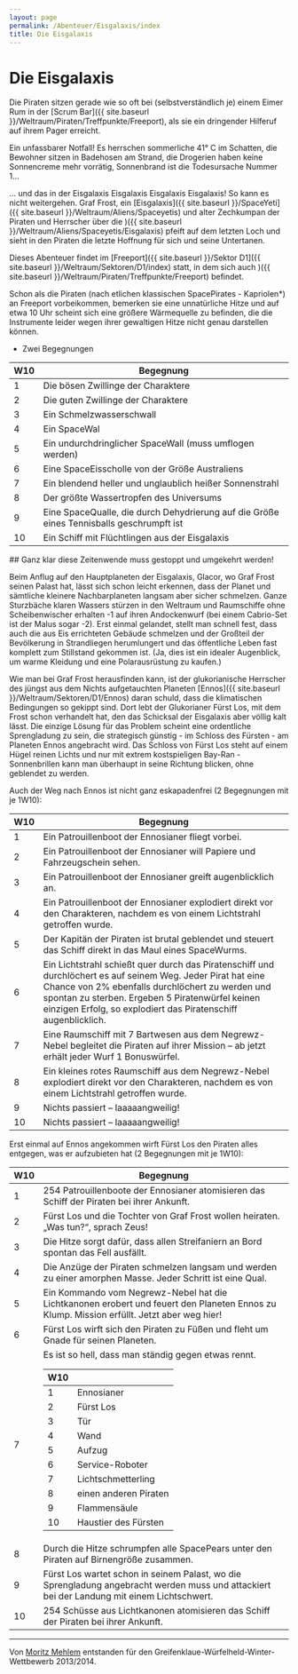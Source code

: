```yaml
---
layout: page
permalink: /Abenteuer/Eisgalaxis/index
title: Die Eisgalaxis
---
```


# Die Eisgalaxis

Die Piraten sitzen gerade wie so oft bei (selbstverständlich je) einem Eimer Rum in der [Scrum Bar]({{ site.baseurl }}/Weltraum/Piraten/Treffpunkte/Freeport), als sie ein dringender Hilferuf auf ihrem Pager erreicht.

Ein unfassbarer Notfall! Es herrschen sommerliche 41&deg; C im Schatten, die Bewohner sitzen in Badehosen am Strand, die Drogerien haben keine Sonnencreme mehr vorrätig, Sonnenbrand ist die Todesursache Nummer 1...

... und das in der Eisgalaxis Eisgalaxis Eisgalaxis Eisgalaxis! So kann es nicht weitergehen. Graf Frost, ein [Eisgalaxis]({{ site.baseurl }}/SpaceYeti]({{ site.baseurl }}/Weltraum/Aliens/Spaceyetis) und alter Zechkumpan der Piraten und Herrscher über die )({{ site.baseurl }}/Weltraum/Aliens/Spaceyetis/Eisgalaxis) pfeift auf dem letzten Loch und sieht in den Piraten die letzte Hoffnung für sich und seine Untertanen.

Dieses Abenteuer findet im [Freeport]({{ site.baseurl }}/Sektor D1]({{ site.baseurl }}/Weltraum/Sektoren/D1/index) statt, in dem sich auch )({{ site.baseurl }}/Weltraum/Piraten/Treffpunkte/Freeport) befindet.

Schon als die Piraten (nach etlichen klassischen SpacePirates - Kapriolen*) an Freeport vorbeikommen, bemerken sie eine unnatürliche Hitze und auf etwa 10 Uhr scheint sich eine größere Wärmequelle zu befinden, die die Instrumente leider wegen ihrer gewaltigen Hitze nicht genau darstellen können.

* Zwei Begegnungen

<table>
<thead>
<tr><th>W10</th><th>Begegnung</th></tr>
</thead>
<tbody>
<tr><td>1</td><td>Die bösen Zwillinge der Charaktere</td></tr>
<tr><td>2</td><td>Die guten Zwillinge der Charaktere</td></tr>
<tr><td>3</td><td>Ein Schmelzwasserschwall</td></tr>
<tr><td>4</td><td>Ein SpaceWal</td></tr>
<tr><td>5</td><td>Ein undurchdringlicher SpaceWall (muss umflogen werden)</td></tr>
<tr><td>6</td><td>Eine SpaceEisscholle von der Größe Australiens</td></tr>
<tr><td>7</td><td>Ein blendend heller und unglaublich heißer Sonnenstrahl</td></tr>
<tr><td>8</td><td>Der größte Wassertropfen des Universums</td></tr>
<tr><td>9</td><td>Eine SpaceQualle, die durch Dehydrierung auf die Größe eines Tennisballs geschrumpft ist</td></tr>
<tr><td>10</td><td>Ein Schiff mit Flüchtlingen aus der Eisgalaxis</td></tr>
</tbody>
</table>
## Ganz klar diese Zeitenwende muss gestoppt und umgekehrt werden!

Beim Anflug auf den Hauptplaneten der Eisgalaxis, Glacor, wo Graf Frost seinen Palast hat, lässt sich schon leicht erkennen, dass der Planet und sämtliche kleinere Nachbarplaneten langsam aber sicher schmelzen. Ganze Sturzbäche klaren Wassers stürzen in den Weltraum und Raumschiffe ohne Scheibenwischer erhalten -1 auf ihren Andockenwurf (bei einem Cabrio-Set ist der Malus sogar -2). Erst einmal gelandet, stellt man schnell fest, dass auch die aus Eis errichteten Gebäude schmelzen und der Großteil der Bevölkerung in Strandliegen herumlungert und das öffentliche Leben fast komplett zum Stillstand gekommen ist. (Ja, dies ist ein idealer Augenblick, um warme Kleidung und eine Polarausrüstung zu kaufen.)

Wie man bei Graf Frost herausfinden kann, ist der glukorianische Herrscher des jüngst aus dem Nichts aufgetauchten Planeten [Ennos]({{ site.baseurl }}/Weltraum/Sektoren/D1/Ennos) daran schuld, dass die klimatischen Bedingungen so gekippt sind. Dort lebt der Glukorianer Fürst Los, mit dem Frost schon verhandelt hat, den das Schicksal der Eisgalaxis aber völlig kalt lässt. Die einzige Lösung für das Problem scheint eine ordentliche Sprengladung zu sein, die strategisch günstig - im Schloss des Fürsten - am Planeten Ennos angebracht wird. Das Schloss von Fürst Los steht auf einem Hügel reinen Lichts und nur mit extrem kostspieligen Bay-Ran -Sonnenbrillen kann man überhaupt in seine Richtung blicken, ohne geblendet zu werden.

Auch der Weg nach Ennos ist nicht ganz eskapadenfrei (2 Begegnungen mit je 1W10):

<table>
<thead>
<tr><th>W10</th><th>Begegnung</th></tr>
</thead>
<tbody>
<tr><td>1</td><td>Ein Patrouillenboot der Ennosianer fliegt vorbei.</td></tr>
<tr><td>2</td><td>Ein Patrouillenboot der Ennosianer will Papiere und Fahrzeugschein sehen.</td></tr>
<tr><td>3</td><td>Ein Patrouillenboot der Ennosianer greift augenblicklich an.</td></tr>
<tr><td>4</td><td>Ein Patrouillenboot der Ennosianer explodiert direkt vor den Charakteren, nachdem es von einem Lichtstrahl getroffen wurde.</td></tr>
<tr><td>5</td><td>Der Kapitän der Piraten ist brutal geblendet und steuert das Schiff direkt in das Maul eines SpaceWurms.</td></tr>
<tr><td>6</td><td>Ein Lichtstrahl schießt quer durch das Piratenschiff und durchlöchert es auf seinem Weg. Jeder Pirat hat eine Chance von 2% ebenfalls durchlöchert zu werden und spontan zu sterben. Ergeben 5 Piratenwürfel keinen einzigen Erfolg, so explodiert das Piratenschiff augenblicklich.</td></tr>
<tr><td>7</td><td>Eine Raumschiff mit 7 Bartwesen aus dem Negrewz-Nebel begleitet die Piraten auf ihrer Mission – ab jetzt erhält jeder Wurf 1 Bonuswürfel.</td></tr>
<tr><td>8</td><td>Ein kleines rotes Raumschiff aus dem Negrewz-Nebel explodiert direkt vor den Charakteren, nachdem es von einem Lichtstrahl getroffen wurde.</td></tr>
<tr><td>9</td><td>Nichts passiert – laaaaangweilig!</td></tr>
<tr><td>10</td><td>Nichts passiert – laaaaangweilig!</td></tr>
</tbody>
</table>
Erst einmal auf Ennos angekommen wirft Fürst Los den Piraten alles entgegen, was er aufzubieten hat (2 Begegnungen mit je 1W10):

<table>
<thead>
<tr><th>W10</th><th>Begegnung</th></tr>
</thead>
<tbody>
<tr><td>1</td><td>254 Patrouillenboote der Ennosianer atomisieren das Schiff der Piraten bei ihrer Ankunft.</td></tr>
<tr><td>2</td><td>Fürst Los und die Tochter von Graf Frost wollen heiraten. &bdquo;Was tun?&ldquo;, sprach Zeus!</td></tr>
<tr><td>3</td><td>Die Hitze sorgt dafür, dass allen Streifaniern an Bord spontan das Fell ausfällt.</td></tr>
<tr><td>4</td><td>Die Anzüge der Piraten schmelzen langsam und werden zu einer amorphen Masse. Jeder Schritt ist eine Qual.</td></tr>
<tr><td>5</td><td>Ein Kommando vom Negrewz-Nebel hat die Lichtkanonen erobert und feuert den Planeten Ennos zu Klump. Mission erfüllt. Jetzt aber weg hier!</td></tr>
<tr><td>6</td><td>Fürst Los wirft sich den Piraten zu Füßen und fleht um Gnade für seinen Planeten.</td></tr>
<tr><td>7</td><td>Es ist so hell, dass man ständig gegen etwas rennt.
<table>
<thead>
<tr><th>W10</th><th> </th></tr>
</thead>
<tbody>
<tr><td>1</td><td>Ennosianer</td></tr>
<tr><td>2</td><td>Fürst Los</td></tr>
<tr><td>3</td><td>Tür</td></tr>
<tr><td>4</td><td>Wand</td></tr>
<tr><td>5</td><td>Aufzug</td></tr>
<tr><td>6</td><td>Service-Roboter</td></tr>
<tr><td>7</td><td>Lichtschmetterling</td></tr>
<tr><td>8</td><td>einen anderen Piraten</td></tr>
<tr><td>9</td><td>Flammensäule</td></tr>
<tr><td>10</td><td>Haustier des Fürsten</td></tr>
</tbody>
</table>
</td></tr>
<tr><td>8</td><td>Durch die Hitze schrumpfen alle SpacePears unter den Piraten auf Birnengröße zusammen.</td></tr>
<tr><td>9</td><td>Fürst Los wartet schon in seinem Palast, wo die Sprengladung angebracht werden muss und attackiert bei der Landung mit einem Lichtschwert.</td></tr>
<tr><td>10</td><td>254 Schüsse aus Lichtkanonen atomisieren das Schiff der Piraten bei ihrer Ankunft.</td></tr>
</tbody>
</table>

***
Von [Moritz Mehlem](http://glgnfz.blogspot.de/) entstanden für den Greifenklaue-Würfelheld-Winter-Wettbewerb 2013/2014.

